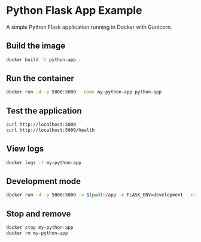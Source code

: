 # Python Flask App Example

A simple Python Flask application running in Docker with Gunicorn.

## Build the image

```bash
docker build -t python-app .
```

## Run the container

```bash
docker run -d -p 5000:5000 --name my-python-app python-app
```

## Test the application

```bash
curl http://localhost:5000
curl http://localhost:5000/health
```

## View logs

```bash
docker logs -f my-python-app
```

## Development mode

```bash
docker run -d -p 5000:5000 -v $(pwd):/app -e FLASK_ENV=development --name python-dev python-app flask run --host=0.0.0.0
```

## Stop and remove

```bash
docker stop my-python-app
docker rm my-python-app
```
